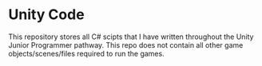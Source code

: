 # Unity Code

This repository stores all C# scipts that I have written throughout the Unity Junior Programmer pathway. This repo does not contain all other game objects/scenes/files required to run the games.
